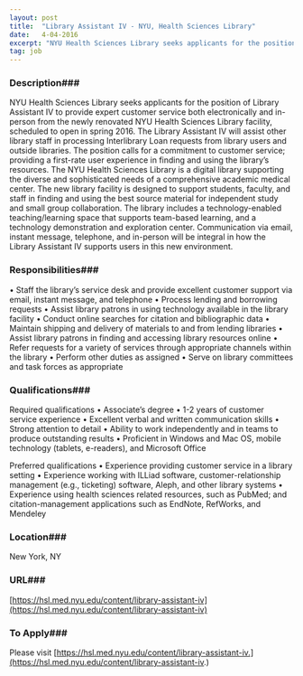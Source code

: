 ```yaml
---
layout: post
title:  "Library Assistant IV - NYU, Health Sciences Library"
date:   4-04-2016
excerpt: "NYU Health Sciences Library seeks applicants for the position of Library Assistant IV to provide expert customer service both electronically and in-person from the newly renovated NYU Health Sciences Library facility, scheduled to open in spring 2016. The Library Assistant IV will assist other library staff in processing Interlibrary Loan..."
tag: job
---
```


### Description###

NYU Health Sciences Library seeks applicants for the position of Library Assistant IV to provide expert customer service both electronically and in-person from the newly renovated NYU Health Sciences Library facility, scheduled to open in spring 2016. The Library Assistant IV will assist other library staff in processing Interlibrary Loan requests from library users and outside libraries. The position calls for a commitment to customer service; providing a first-rate user experience in finding and using the library’s resources.
The NYU Health Sciences Library is a digital library supporting the diverse and sophisticated needs of a comprehensive academic medical center. The new library facility is designed to support students, faculty, and staff in finding and using the best source material for independent study and small group collaboration. The library includes a technology-enabled teaching/learning space that supports team-based learning, and a technology demonstration and exploration center. Communication via email, instant message, telephone, and in-person will be integral in how the Library Assistant IV supports users in this new environment.


### Responsibilities###

• Staff the library’s service desk and provide excellent customer support via email, instant message, and telephone
• Process lending and borrowing requests
• Assist library patrons in using technology available in the library facility
• Conduct online searches for citation and bibliographic data
• Maintain shipping and delivery of materials to and from lending libraries
• Assist library patrons in finding and accessing library resources online
• Refer requests for a variety of services through appropriate channels within the library
• Perform other duties as assigned
• Serve on library committees and task forces as appropriate


### Qualifications###

Required qualifications
• Associate’s degree
• 1-2 years of customer service experience
• Excellent verbal and written communication skills
• Strong attention to detail
• Ability to work independently and in teams to produce outstanding results
• Proficient in Windows and Mac OS, mobile technology (tablets, e-readers), and Microsoft Office

Preferred qualifications
• Experience providing customer service in a library setting
• Experience working with ILLiad software, customer-relationship management (e.g., ticketing) software, Aleph, and other library systems
• Experience using health sciences related resources, such as PubMed; and citation-management applications such as EndNote, RefWorks, and Mendeley




### Location###

New York, NY


### URL###

 [https://hsl.med.nyu.edu/content/library-assistant-iv](https://hsl.med.nyu.edu/content/library-assistant-iv)

### To Apply###

Please visit 
[https://hsl.med.nyu.edu/content/library-assistant-iv.](https://hsl.med.nyu.edu/content/library-assistant-iv.)





